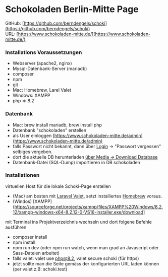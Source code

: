 # Schokoladen Berlin-Mitte Page
GitHub: [https://github.com/berndengels/schoki](https://github.com/berndengels/schoki)  
URL: [https://www.schokoladen-mitte.de/](https://www.schokoladen-mitte.de/)

### Installations Voraussetzungen
- Webserver (apache2, nginx)
- Mysql-Datenbank-Server (mariadb)
- composer
- npm
- git
- Mac: Homebrew, Larel Valet
- Windows: XAMPP
- php => 8.2

### Datenbank
- Mac: brew install mariadb, brew install php 
- Datenbank "schokoladen" erstellen
- als User einloggen [https://www.schokoladen-mitte.de/admin](https://www.schokoladen-mitte.de/admin)
- falls Passwort nicht bekannt, dann über [Login](https://www.schokoladen-mitte.de/login) -> "Passwort vergessen" selbiges vergeben.  
- dort die aktuelle DB herunterladen [über Media -> Download Database](https://www.schokoladen-mitte.de/admin/services/dumpdb)
- Datenbank-Datei (SQL-Dump) importieren in DB schokoladen

### Installationen
virtuellen Host für die lokale Schoki-Page erstellen 
- (Mac) am besten mit [Laravel Valet](https://laravel.com/docs/10.x/valet), setzt installiertes [Homebrew](https://brew.sh/de/) voraus.
- (Windos) [XAMPP](https://sourceforge.net/projects/xampp/files/XAMPP%20Windows/8.2.12/xampp-windows-x64-8.2.12-0-VS16-installer.exe/download]

mit Terminal ins Projektverzeichnis wechseln und dort folgene Befehle ausführen
- composer install
- npm install
- npm run dev (oder npm run watch, wenn man grad an Javascript oder Sass-Dateien arbeitet)
- falls valet: valet use php@8.2, valet secure schoki (für https)
- jetzt sollte man die Seite gemäss der konfigurierten URL laden können (per valet z.B: schoki.test)

